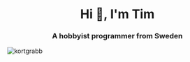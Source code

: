 <h1 align="center">Hi 👋, I'm Tim</h1>
<h3 align="center">A hobbyist programmer from Sweden</h3>

<p align="left"> <img src="https://komarev.com/ghpvc/?username=kortgrabb&label=Profile%20views&color=0e75b6&style=flat" alt="kortgrabb" /> </p>
